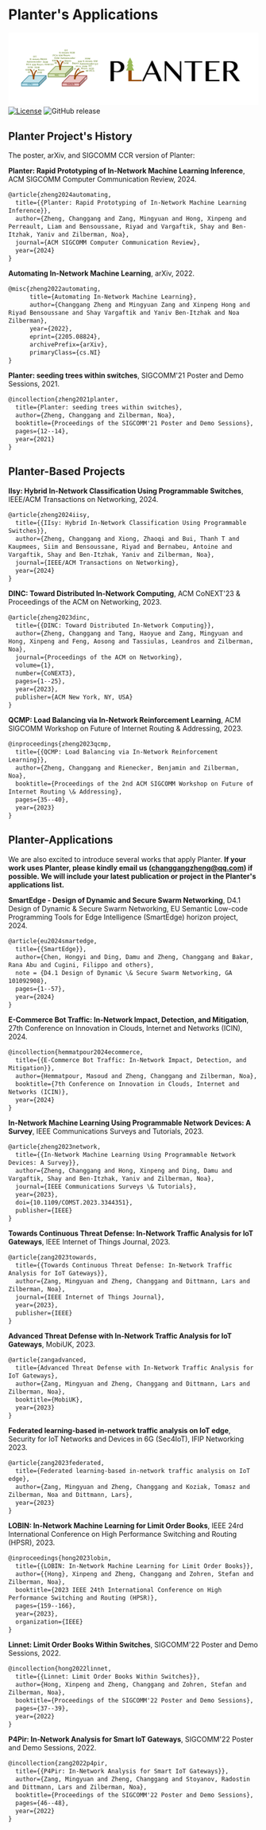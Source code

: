 # Planter's Applications
![Planter Logo](../src/images/logo.png)
[![License](https://img.shields.io/badge/License-Apache%202.0-blue.svg)](https://opensource.org/licenses/Apache-2.0)
![GitHub release](https://img.shields.io/badge/pre--release%20tag-v0.2.0-orange)

## Planter Project's History 
The poster, arXiv, and SIGCOMM CCR version of Planter:

**Planter: Rapid Prototyping of In-Network Machine Learning Inference**, ACM SIGCOMM Computer Communication Review, 2024.
```
@article{zheng2024automating,
  title={{Planter: Rapid Prototyping of In-Network Machine Learning Inference}},
  author={Zheng, Changgang and Zang, Mingyuan and Hong, Xinpeng and Perreault, Liam and Bensoussane, Riyad and Vargaftik, Shay and Ben-Itzhak, Yaniv and Zilberman, Noa},
  journal={ACM SIGCOMM Computer Communication Review},
  year={2024}
}
```
**Automating In-Network Machine Learning**, arXiv, 2022.
```
@misc{zheng2022automating,
      title={Automating In-Network Machine Learning}, 
      author={Changgang Zheng and Mingyuan Zang and Xinpeng Hong and Riyad Bensoussane and Shay Vargaftik and Yaniv Ben-Itzhak and Noa Zilberman},
      year={2022},
      eprint={2205.08824},
      archivePrefix={arXiv},
      primaryClass={cs.NI}
}
```
**Planter: seeding trees within switches**, SIGCOMM'21 Poster and Demo Sessions, 2021.
```
@incollection{zheng2021planter,
  title={Planter: seeding trees within switches},
  author={Zheng, Changgang and Zilberman, Noa},
  booktitle={Proceedings of the SIGCOMM'21 Poster and Demo Sessions},
  pages={12--14},
  year={2021}
}
```

## Planter-Based Projects 
**IIsy: Hybrid In-Network Classification Using Programmable Switches**, IEEE/ACM Transactions on Networking, 2024.
```
@article{zheng2024iisy,
  title={{IIsy: Hybrid In-Network Classification Using Programmable Switches}},
  author={Zheng, Changgang and Xiong, Zhaoqi and Bui, Thanh T and Kaupmees, Siim and Bensoussane, Riyad and Bernabeu, Antoine and Vargaftik, Shay and Ben-Itzhak, Yaniv and Zilberman, Noa},
  journal={IEEE/ACM Transactions on Networking},
  year={2024}
}
```
**DINC: Toward Distributed In-Network Computing**, ACM CoNEXT'23 & Proceedings of the ACM on Networking, 2023.
```
@article{zheng2023dinc,
  title={{DINC: Toward Distributed In-Network Computing}},
  author={Zheng, Changgang and Tang, Haoyue and Zang, Mingyuan and Hong, Xinpeng and Feng, Aosong and Tassiulas, Leandros and Zilberman, Noa},
  journal={Proceedings of the ACM on Networking},
  volume={1},
  number={CoNEXT3},
  pages={1--25},
  year={2023},
  publisher={ACM New York, NY, USA}
}
```
**QCMP: Load Balancing via In-Network Reinforcement Learning**, ACM SIGCOMM Workshop on Future of Internet Routing & Addressing, 2023.
```
@inproceedings{zheng2023qcmp,
  title={{QCMP: Load Balancing via In-Network Reinforcement Learning}},
  author={Zheng, Changgang and Rienecker, Benjamin and Zilberman, Noa},
  booktitle={Proceedings of the 2nd ACM SIGCOMM Workshop on Future of Internet Routing \& Addressing},
  pages={35--40},
  year={2023}
}
```

## Planter-Applications
We are also excited to introduce several works that apply Planter. **If your work uses Planter, please kindly email us (changgangzheng@qq.com) if possible. We will include your latest publication or project in the Planter's applications list.**

**SmartEdge - Design of Dynamic and Secure Swarm Networking**, D4.1 Design of Dynamic & Secure Swarm Networking, EU Semantic Low-code Programming Tools for Edge Intelligence (SmartEdge) horizon project, 2024.
```
@article{eu2024smartedge,
  title={{SmartEdge}},
  author={Chen, Hongyi and Ding, Damu and Zheng, Changgang and Bakar, Rana Abu and Cugini, Filippo and others},
  note = {D4.1 Design of Dynamic \& Secure Swarm Networking, GA 101092908},
  pages={1--57},
  year={2024}
}
```
**E-Commerce Bot Traffic: In-Network Impact, Detection, and Mitigation**, 27th Conference on Innovation in Clouds, Internet and Networks (ICIN), 2024.
```
@incollection{hemmatpour2024ecommerce,
  title={{E-Commerce Bot Traffic: In-Network Impact, Detection, and Mitigation}},
  author={Hemmatpour, Masoud and Zheng, Changgang and Zilberman, Noa},
  booktitle={7th Conference on Innovation in Clouds, Internet and Networks (ICIN)},
  year={2024}
}
```
**In-Network Machine Learning Using Programmable Network Devices: A Survey**, IEEE Communications Surveys and Tutorials, 2023.
```
@article{zheng2023network,
  title={{In-Network Machine Learning Using Programmable Network Devices: A Survey}},
  author={Zheng, Changgang and Hong, Xinpeng and Ding, Damu and Vargaftik, Shay and Ben-Itzhak, Yaniv and Zilberman, Noa},
  journal={IEEE Communications Surveys \& Tutorials},
  year={2023},
  doi={10.1109/COMST.2023.3344351},
  publisher={IEEE}
}
```
**Towards Continuous Threat Defense: In-Network Traffic Analysis for IoT Gateways**, IEEE Internet of Things Journal, 2023.
```
@article{zang2023towards,
  title={{Towards Continuous Threat Defense: In-Network Traffic Analysis for IoT Gateways}},
  author={Zang, Mingyuan and Zheng, Changgang and Dittmann, Lars and Zilberman, Noa},
  journal={IEEE Internet of Things Journal},
  year={2023},
  publisher={IEEE}
}
```
**Advanced Threat Defense with In-Network Traffic Analysis for IoT Gateways**, MobiUK, 2023.
```
@article{zangadvanced,
  title={Advanced Threat Defense with In-Network Traffic Analysis for IoT Gateways},
  author={Zang, Mingyuan and Zheng, Changgang and Dittmann, Lars and Zilberman, Noa},
  booktitle={MobiUK},
  year={2023}
}
```
**Federated learning-based in-network traffic analysis on IoT edge**, Security for IoT Networks and Devices in 6G (Sec4IoT), IFIP Networking 2023.
```
@article{zang2023federated,
  title={Federated learning-based in-network traffic analysis on IoT edge},
  author={Zang, Mingyuan and Zheng, Changgang and Koziak, Tomasz and Zilberman, Noa and Dittmann, Lars},
  year={2023}
}
```
**LOBIN: In-Network Machine Learning for Limit Order Books**, IEEE 24rd International Conference on High Performance Switching and Routing (HPSR), 2023.
```
@inproceedings{hong2023lobin,
  title={{LOBIN: In-Network Machine Learning for Limit Order Books}},
  author={{Hong}, Xinpeng and Zheng, Changgang and Zohren, Stefan and Zilberman, Noa},
  booktitle={2023 IEEE 24th International Conference on High Performance Switching and Routing (HPSR)},
  pages={159--166},
  year={2023},
  organization={IEEE}
}
```
**Linnet: Limit Order Books Within Switches**, SIGCOMM'22 Poster and Demo Sessions, 2022.
```
@incollection{hong2022linnet,
  title={{Linnet: Limit Order Books Within Switches}},
  author={Hong, Xinpeng and Zheng, Changgang and Zohren, Stefan and Zilberman, Noa},
  booktitle={Proceedings of the SIGCOMM'22 Poster and Demo Sessions},
  pages={37--39},
  year={2022}
}
```
**P4Pir: In-Network Analysis for Smart IoT Gateways**, SIGCOMM'22 Poster and Demo Sessions, 2022.
```
@incollection{zang2022p4pir,
  title={{P4Pir: In-Network Analysis for Smart IoT Gateways}},
  author={Zang, Mingyuan and Zheng, Changgang and Stoyanov, Radostin and Dittmann, Lars and Zilberman, Noa},
  booktitle={Proceedings of the SIGCOMM'22 Poster and Demo Sessions},
  pages={46--48},
  year={2022}
}
```



